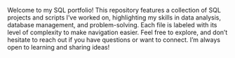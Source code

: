Welcome to my SQL portfolio! This repository features a collection of SQL projects and scripts I’ve worked on, highlighting my skills in data analysis, database management, and problem-solving. 
Each file is labeled with its level of complexity to make navigation easier.
Feel free to explore, and don’t hesitate to reach out if you have questions or want to connect. I’m always open to learning and sharing ideas!

